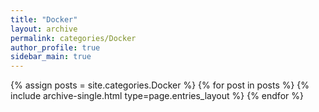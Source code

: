```yaml
---
title: "Docker"
layout: archive
permalink: categories/Docker
author_profile: true
sidebar_main: true
---
```



{% assign posts = site.categories.Docker %}
{% for post in posts %} {% include archive-single.html type=page.entries_layout %} {% endfor %}